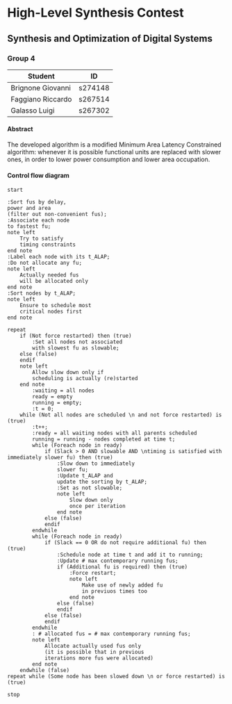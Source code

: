 # High-Level Synthesis Contest
## Synthesis and Optimization of Digital Systems
### Group 4
| Student | ID |
|-|-|
| Brignone Giovanni | s274148 |
| Faggiano Riccardo | s267514 |
| Galasso Luigi | s267302 |
#### Abstract
The developed algorithm is a modified Minimum Area Latency Constrained algorithm:
whenever it is possible functional units are replaced with slower ones, in order
to lower power consumption and lower area occupation.

#### Control flow diagram
```plantuml
start

:Sort fus by delay,
power and area
(filter out non-convenient fus);
:Associate each node
to fastest fu;
note left
	Try to satisfy
	timing constraints
end note
:Label each node with its t_ALAP;
:Do not allocate any fu;
note left
	Actually needed fus
	will be allocated only
end note
:Sort nodes by t_ALAP;
note left
	Ensure to schedule most
	critical nodes first
end note
	
repeat
	if (Not force restarted) then (true)
		:Set all nodes not associated
		with slowest fu as slowable;
	else (false)
	endif
	note left
		Allow slow down only if
		scheduling is actually (re)started
	end note
		:waiting = all nodes
		ready = empty
		running = empty;
		:t = 0;
	while (Not all nodes are scheduled \n and not force restarted) is (true)
		:t++;
		:ready = all waiting nodes with all parents scheduled
		running = running - nodes completed at time t;
		while (Foreach node in ready)
			if (Slack > 0 AND slowable AND \ntiming is satisfied with immediately slower fu) then (true)
				:Slow down to immediately
				slower fu;
				:Update t_ALAP and
				update the sorting by t_ALAP;
				:Set as not slowable;
				note left
					Slow down only
					once per iteration
				end note
			else (false)
			endif
		endwhile
		while (Foreach node in ready)
			if (Slack == 0 OR do not require additional fu) then (true)
				:Schedule node at time t and add it to running;
				:Update # max contemporary running fus;
				if (Additional fu is required) then (true)
					:Force restart;
					note left
						Make use of newly added fu
						in previuos times too
					end note
				else (false)
				endif
			else (false)
			endif
		endwhile
		: # allocated fus = # max contemporary running fus;
		note left
			Allocate actually used fus only
			(it is possible that in previous
			iterations more fus were allocated)
		end note
	endwhile (false)
repeat while (Some node has been slowed down \n or force restarted) is (true)

stop
```
